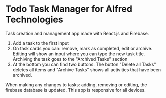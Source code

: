 # Todo Task Manager for Alfred Technologies

Task creation and management app made with React.js and Firebase.

1. Add a task to the first input
2. On task cards you can: remove, mark as completed, edit or archive. Editing will show an input where you can type the new task title. Archiving the task goes to the "Archived Tasks" section
3. At the bottom you can find two buttons. The button "Delete all Tasks" deletes all items and "Archive Tasks" shows all activities that have been archived.

When making any changes to tasks: adding, removing or editing, the firebase database is updated.
This app is responsive for all devices.
